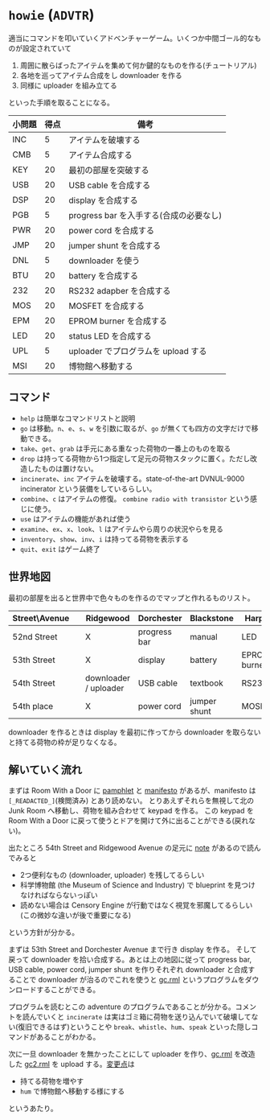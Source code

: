 `howie` (`ADVTR`)
==================

適当にコマンドを叩いていくアドベンチャーゲーム。いくつか中間ゴール的なものが設定されていて

1. 周囲に散らばったアイテムを集めて何か鍵的なものを作る(チュートリアル)
2. 各地を巡ってアイテム合成をし downloader を作る
3. 同様に uploader を組み立てる

といった手順を取ることになる。


| 小問題 | 得点 | 備考 |
| ----- | --- | ---- |
| INC | 5 | アイテムを破壊する |
| CMB | 5 | アイテム合成する |
| KEY | 20 | 最初の部屋を突破する |
| USB | 20 | USB cable を合成する |
| DSP | 20 | display を合成する |
| PGB | 5 | progress bar を入手する(合成の必要なし) |
| PWR | 20 | power cord を合成する |
| JMP | 20 | jumper shunt を合成する |
| DNL | 5 | downloader を使う |
| BTU | 20 | battery を合成する |
| 232 | 20 | RS232 adapber を合成する |
| MOS | 20 | MOSFET を合成する |
| EPM | 20 | EPROM burner を合成する |
| LED | 20 | status LED を合成する |
| UPL | 5 | uploader でプログラムを upload する |
| MSI | 20 | 博物館へ移動する |

コマンド
-------

- `help` は簡単なコマンドリストと説明
- `go` は移動。`n`、`e`、`s`、`w` を引数に取るが、`go` が無くても四方の文字だけで移動できる。
- `take`、`get`、`grab` は手元にある重なった荷物の一番上のものを取る
- `drop` は持ってる荷物から1つ指定して足元の荷物スタックに置く。ただし改造したものは置けない。
- `incinerate`、`inc` アイテムを破壊する。state-of-the-art DVNUL-9000 incinerator という装備をしているらしい。
- `combine`、`c` はアイテムの修復。 `combine radio with transistor` という感じに使う。
- `use` はアイテムの機能があれば使う
- `examine`、`ex`、`x`、`look`、`l` はアイテムやら周りの状況やらを見る
- `inventory`、`show`、`inv`、`i` は持ってる荷物を表示する
- `quit`、`exit` はゲーム終了

世界地図
-------
最初の部屋を出ると世界中で色々ものを作るのでマップと作れるものリスト。

|Street\Avenue| |Ridgewood |Dorchester| Blackstone | Harper |
|-------------|-|--------- |----------| ---------- | ------ |
|52nd Street  | | X | progress bar | manual | LED |
|53th Street  | | X | display | battery | EPROM burner |
|54th Street  | | downloader / uploader | USB cable | textbook | RS232 |
|54th place   | | X | power cord | jumper shunt | MOSFET |

downloader を作るときは display を最初に作ってから downloader を取らないと持てる荷物の枠が足りなくなる。

解いていく流れ
-------------
まずは Room With a Door に [pamphlet](./pamphlet.txt) と [manifesto](./manifesto.txt) があるが、manifesto は `[_READACTED_]`(検閲済み) とあり読めない。
とりあえずそれらを無視して北の Junk Room へ移動し、荷物を組み合わせて keypad を作る。
この keypad を Room With a Door に戻って使うとドアを開けて外に出ることができる(戻れない)。

出たところ 54th Street and Ridgewood Avenue の足元に [note](./note.txt) があるので読んでみると
- 2つ便利なもの (downloader, uploader) を残してるらしい
- 科学博物館 (the Museum of Science and Industry) で blueprint を見つけなければならないっぽい
- 読めない場合は Censory Engine が行動ではなく視覚を邪魔してるらしい (この微妙な違いが後で重要になる)

という方針が分かる。

まずは 53th Street and Dorchester Avenue まで行き display を作る。
そして戻って downloader を拾い合成する。あとは上の地図に従って progress bar, USB cable, power cord, jumper shunt を作りそれぞれ downloader と合成することで downloader が治るのでこれを使うと [gc.rml](./gc.rml) というプログラムをダウンロードすることができる。

プログラムを読むとこの adventure のプログラムであることが分かる。コメントを読んでいくと `incinerate` は実はゴミ箱に荷物を送り込んでいて破壊してない(復旧できるはず)ということや `break`、`whistle`、`hum`、`speak` といった隠しコマンドがあることがわかる。

次に一旦 downloader を無かったことにして uploader を作り、[gc.rml](./gc.rml) を改造した [gc2.rml](./gc2.rml) を upload する。[変更点](https://github.com/peria/icfpc/commit/586790aec2f23910e181d3f7e53621d37043d34e#diff-c1d34f318491eb9eb36c38a67b382491)は

- 持てる荷物を増やす
- `hum` で博物館へ移動する様にする

というあたり。
